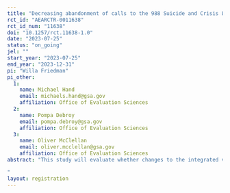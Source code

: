 ```yaml
---
title: "Decreasing abandonment of calls to the 988 Suicide and Crisis Lifeline"
rct_id: "AEARCTR-0011638"
rct_id_num: "11638"
doi: "10.1257/rct.11638-1.0"
date: "2023-07-25"
status: "on_going"
jel: ""
start_year: "2023-07-25"
end_year: "2023-12-31"
pi: "Willa Friedman"
pi_other:
  1:
    name: Michael Hand
    email: michaels.hand@gsa.gov
    affiliation: Office of Evaluation Sciences
  2:
    name: Pompa Debroy
    email: pompa.debroy@gsa.gov
    affiliation: Office of Evaluation Sciences
  3:
    name: Oliver McClellan
    email: oliver.mcclellan@gsa.gov
    affiliation: Office of Evaluation Sciences
abstract: "This study will evaluate whether changes to the integrated voice response (IVR) system and messages that callers to the 988 Suicide and Crisis Lifeline hear can decrease the proportion of callers who abandon their calls (i.e., hang up) before being connected to a person at a local call center. The intervention involves changing the message script and voice recording that callers hear during the initial IVR (before a call is routed) and the script, voice recording, and waiting music that callers hear while waiting to be connected to a counselor. Callers will be assigned to either the control or treatment condition based on a randomization of the last 4 digits of 10-digit phone numbers. During the approximately 3-week study period, calls with the 5000 randomly selected 4-digit sequences will be assigned to the control version of the IVR and queue message, and the other 5000 will be assigned to the treatment version. All phone callers to the line during the study period will be included in the evaluation. We will compare outcomes for incoming callers who are randomly allocated to hear either the current version or the intervention version. The primary outcome of interest is the likelihood that a caller stays on the line and is connected to a crisis counselor. Secondary outcomes include whether a caller remains on the line until being routed, call duration (time until abandon or connection), use of the 988 text option from the same phone number, whether a caller connects to a counselor via text or phone, repeat call to 988 within 24 hours, and selection of IVR menu items.
"
layout: registration
---
```


